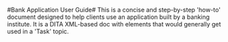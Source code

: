 #Bank Application User Guide#
This is a concise and step-by-step 'how-to' document designed to help clients use an application built by a banking institute. It is a DITA XML-based doc with elements that would generally get used in a 'Task' topic.
